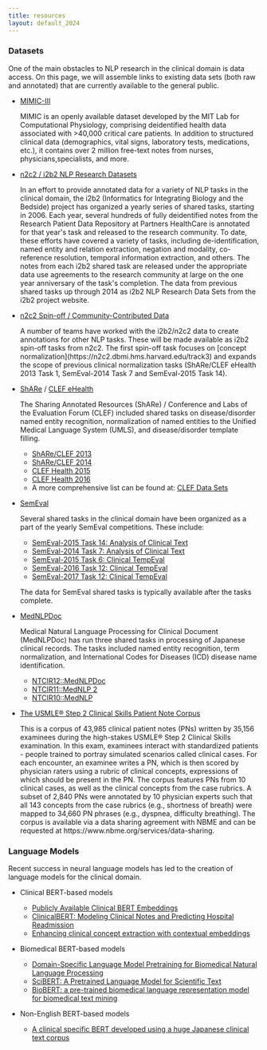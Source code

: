 ```yaml
---
title: resources
layout: default_2024
---
```


<h3 class="bg-heading">Datasets</h3>

One of the main obstacles to NLP research in the clinical domain is data access. On this page, we will assemble links to existing data sets (both raw and annotated) that are currently available to the general public.

- [MIMIC-III](https://mimic.mit.edu)
    <p>MIMIC is an openly available dataset developed by the MIT Lab for Computational Physiology, comprising deidentified health data associated with >40,000 critical care patients. In addition to structured clinical data (demographics, vital signs, laboratory tests, medications, etc.), it contains over 2 million free-text notes from nurses, physicians,specialists, and more.</p>

- [n2c2 / i2b2 NLP Research Datasets](https://www.i2b2.org/NLP/DataSets/Main.php)
    <p>In an effort to provide annotated data for a variety of NLP tasks in the clinical domain, the i2b2 (Informatics for Integrating Biology and the Bedside) project has organized a yearly series of shared tasks, starting in 2006. Each year, several hundreds of fully deidentified notes from the Research Patient Data Repository at Partners HealthCare is annotated for that year's task and released to the research community. To date, these efforts have covered a variety of tasks, including de-identification, named entity and relation extraction, negation and modality, co-reference resolution, temporal information extraction, and others. The notes from each i2b2 shared task are released under the appropriate data use agreements to the research community at large on the one year anniversary of the task's completion. The data from previous shared tasks up through 2014 as i2b2 NLP Research Data Sets from the i2b2 project website.</p>

- [n2c2 Spin-off / Community-Contributed Data](https://www.i2b2.org/NLP/DataSets/Main.php)
    <p>A number of teams have worked with the i2b2/n2c2 data to create annotations for other NLP tasks. These will be made available as i2b2 spin-off tasks from n2c2. The first spin-off task focuses on [concept normalization](https://n2c2.dbmi.hms.harvard.edu/track3) and expands the scope of previous clinical normalization tasks (ShARe/CLEF eHealth 2013 Task 1, SemEval-2014 Task 7 and SemEval-2015 Task 14).</p>

- [ShARe](https://projectreporter.nih.gov/project_info_description.cfm?aid=7985218&icde=30371551) / [CLEF eHealth](https://sites.google.com/site/clefehealth/)
    <p>The Sharing Annotated Resources (ShARe) / Conference and Labs of the Evaluation Forum (CLEF) included shared tasks on disease/disorder named entity recognition, normalization of named entities to the Unified Medical Language System (UMLS), and disease/disorder template filling.</p>

    - [ShARe/CLEF 2013](https://sites.google.com/site/shareclefehealth/)
    - [ShARe/CLEF 2014](http://clefehealth2014.dcu.ie/task-2)
    - [CLEF Health 2015](https://sites.google.com/site/clefehealth2015/)
    - [CLEF Health 2016](https://sites.google.com/site/clefehealth2016/)
    - A more comprehensive list can be found at: [CLEF Data Sets](https://sites.google.com/site/clefehealth/datasets)

    <p></p>

- [SemEval](http://alt.qcri.org/semeval2016/)
    <p>Several shared tasks in the clinical domain have been organized as a part of the yearly SemEval competitions. These include:</p>

    - [SemEval-2015 Task 14: Analysis of Clinical Text](http://alt.qcri.org/semeval2015/task14/)
    - [SemEval-2014 Task 7: Analysis of Clinical Text](http://alt.qcri.org/semeval2014/task7/)
    - [SemEval-2015 Task 6: Clinical TempEval](http://alt.qcri.org/semeval2015/task6/)
    - [SemEval-2016 Task 12: Clinical TempEval](http://alt.qcri.org/semeval2016/task12/)
    - [SemEval-2017 Task 12: Clinical TempEval](http://alt.qcri.org/semeval2017/task12/)

    <p>The data for SemEval shared tasks is typically available after the tasks complete.</p>

- [MedNLPDoc](https://sites.google.com/site/mednlpdoc/)
    <p>Medical Natural Language Processing for Clinical Document (MedNLPDoc) has run three shared tasks in processing of Japanese clinical records. The tasks included named entity recognition, term normalization, and International Codes for Diseases (ICD) disease name identification.</p>

    - [NTCIR12::MedNLPDoc](https://sites.google.com/site/mednlpdoc/)
    - [NTCIR11::MedNLP 2](http://mednlp.jp/ntcir11/)
    - [NTCIR10::MedNLP](http://mednlp.jp/medistj-en/)

- [The USMLE&reg; Step 2 Clinical Skills Patient Note Corpus](https://aclanthology.org/2022.naacl-main.208/)
    <p>This is a corpus of 43,985 clinical patient notes (PNs) written by 35,156 examinees during the high-stakes USMLE® Step 2 Clinical Skills examination. In this exam, examinees interact with standardized patients - people trained to portray simulated scenarios called clinical cases. For each encounter, an examinee writes a PN, which is then scored by physician raters using a rubric of clinical concepts, expressions of which should be present in the PN. The corpus features PNs from 10 clinical cases, as well as the clinical concepts from the case rubrics. A subset of 2,840 PNs were annotated by 10 physician experts such that all 143 concepts from the case rubrics (e.g., shortness of breath) were mapped to 34,660 PN phrases (e.g., dyspnea, difficulty breathing). The corpus is available via a data sharing agreement with NBME and can be requested at https://www.nbme.org/services/data-sharing.</p>


<h3 class="bg-heading">Language Models</h3>

Recent success in neural language models has led to the creation of language models for the clinical domain.

- Clinical BERT-based models
    - [Publicly Available Clinical BERT Embeddings](https://aclanthology.org/W19-1909/)
    - [ClinicalBERT: Modeling Clinical Notes and Predicting Hospital Readmission](https://arxiv.org/abs/1904.05342)
    - [Enhancing clinical concept extraction with contextual embeddings](https://academic.oup.com/jamia/article/26/11/1297/5527248)

- Biomedical BERT-based models
    - [Domain-Specific Language Model Pretraining for Biomedical Natural Language Processing](https://dl.acm.org/doi/10.1145/3458754)
    - [SciBERT: A Pretrained Language Model for Scientific Text](https://aclanthology.org/D19-1371/)
    - [BioBERT: a pre-trained biomedical language representation model for biomedical text mining](https://academic.oup.com/bioinformatics/article/36/4/1234/5566506)

- Non-English BERT-based models
    - [A clinical specific BERT developed using a huge Japanese clinical text corpus](https://journals.plos.org/plosone/article?id=10.1371/journal.pone.0259763)
